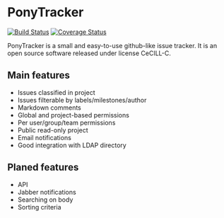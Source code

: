 PonyTracker
===========

[![Build Status](https://travis-ci.org/bouttier/ponytracker.svg?branch=master)](https://travis-ci.org/bouttier/ponytracker)
[![Coverage Status](https://coveralls.io/repos/bouttier/ponytracker/badge.png?branch=master)](https://coveralls.io/r/bouttier/ponytracker?branch=master)

PonyTracker is a small and easy-to-use github-like issue tracker.
It is an open source software released under license CeCILL-C.


Main features
-------------

* Issues classified in project
* Issues filterable by labels/milestones/author
* Markdown comments
* Global and project-based permissions
* Per user/group/team permissions
* Public read-only project
* Email notifications
* Good integration with LDAP directory


Planed features
---------------
* API
* Jabber notifications
* Searching on body
* Sorting criteria
